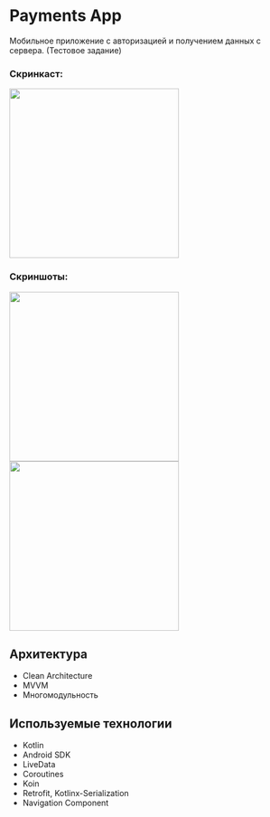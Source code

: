 # Payments App

  Мобильное приложение с авторизацией и получением данных с сервера. (Тестовое задание)

### Скринкаст:
<image src='https://github.com/arshapshap/payments-test-task/assets/48681339/577671a1-2661-404a-84e8-9fcb9170626d' width=300 />

### Скриншоты:
<image src='https://github.com/arshapshap/payments-test-task/assets/48681339/7e25ae71-8b6f-4f5e-b4bf-d0e6980efeed' width=300 />
<image src='https://github.com/arshapshap/payments-test-task/assets/48681339/96332900-3e30-4850-8842-f84cfdda95b5' width=300 />

## Архитектура
* Clean Architecture
* MVVM
* Многомодульность

## Используемые технологии

* Kotlin
* Android SDK
* LiveData
* Coroutines
* Koin
* Retrofit, Kotlinx-Serialization
* Navigation Component
